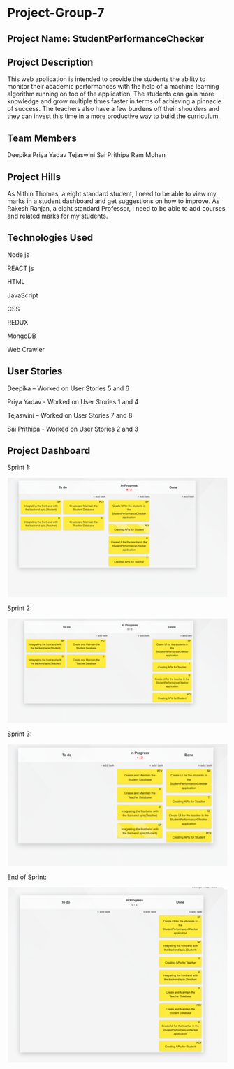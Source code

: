 # Project-Group-7

## Project Name: StudentPerformanceChecker


## Project Description 

This web application is intended to provide the students the ability to monitor their academic performances with the help of a machine learning algorithm running on top of the application. The students can gain more knowledge and grow multiple times faster in terms of achieving a pinnacle of success. The teachers also have a few  burdens off their shoulders and they can invest this time in a more productive way to build the curriculum.

## Team Members

Deepika
Priya Yadav
Tejaswini
Sai Prithipa Ram Mohan

## Project Hills

As Nithin Thomas, a eight standard student, I need to be able to view my marks in a student dashboard and get suggestions on how to improve. 
As Rakesh Ranjan, a eight standard Professor, I need to be able to add courses and related marks for my students.

## Technologies Used

Node js

REACT js

HTML

JavaScript

CSS

REDUX

MongoDB

Web Crawler


## User Stories 

Deepika – Worked on User Stories 5 and 6

Priya Yadav - Worked on User Stories 1 and 4

Tejaswini – Worked on User Stories 7 and 8

Sai Prithipa - Worked on User Stories 2 and 3

## Project Dashboard

Sprint 1:

![alt text](https://github.com/SJSU272Spring2019/Project-Group-7/blob/master/Project_Dashboard/Sprint1.png)

Sprint 2:

![alt text](https://github.com/SJSU272Spring2019/Project-Group-7/blob/master/Project_Dashboard/Sprint2.png)

Sprint 3: 

![alt text](https://github.com/SJSU272Spring2019/Project-Group-7/blob/master/Project_Dashboard/Sprint3.png)

End of Sprint: 

![alt text](https://github.com/SJSU272Spring2019/Project-Group-7/blob/master/Project_Dashboard/EndOfSprint.png)




